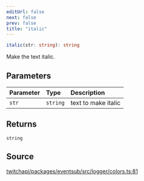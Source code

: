 ```yaml
---
editUrl: false
next: false
prev: false
title: "italic"
---
```


```ts
italic(str: string): string
```

Make the text italic.

## Parameters

| Parameter | Type | Description |
| :------ | :------ | :------ |
| `str` | `string` | text to make italic |

## Returns

`string`

## Source

[twitchapi/packages/eventsub/src/logger/colors.ts:81](https://github.com/pablornc/twitchapi//blob/b274026/packages/eventsub/src/logger/colors.ts#L81)
